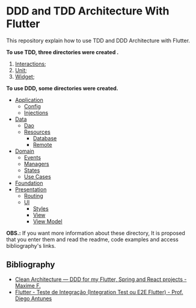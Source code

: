 # DDD and TDD Architecture With Flutter

This repository explain how to use TDD and DDD Architecture with Flutter.

**To use TDD, three directories were created .**

1.  [Interactions](test/interactions);
2.  [Unit](test/unit);
3.  [Widget](test/widget);

**To use DDD, some directories were created.**

* [Application](lib/application)
  * [Config](lib/application/config)
  * [Injections](lib/application/injections)
* [Data](lib/data)
  * [Dao](lib/data/dao)
  * [Resources](lib/data/resources)
    * [Database](lib/data/resources/database)
    * [Remote](lib/data/resources/remote)
* [Domain](lib/domain)
  * [Events](lib/domain/events)
  * [Managers](lib/domain/managers)
  * [States](lib/domain/states)
  * [Use Cases](lib/domain/use_cases)
* [Foundation](lib/foundation)
* [Presentation](lib/presentation)
  * [Routing](lib/presentation/routing)
  * [UI](lib/presentation/ui)
    * [Styles](lib/presentation/ui/styles)
    * [View](lib/presentation/ui/view)
    * [View Model](lib/presentation/ui/view_models)

**OBS.:** If you want more information about these directory, It is proposed that you enter them and read the readme, code examples and access bibliography's links.

## Bibliography

* [Clean Architecture — DDD for my Flutter, Spring and React projects - Maxime F.](https://mcssym.medium.com/clean-architecture-ddd-for-my-flutter-spring-and-react-projects-5be666f40ae2)
* [Flutter - Teste de Integração (Integration Test ou E2E Flutter) - Prof. Diego Antunes](https://www.youtube.com/watch?v=GEvNj7uogYE&ab_channel=Prof.DiegoAntunes)

 
